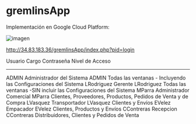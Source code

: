 # gremlinsApp

Implementación en Google Cloud Platform:

![imagen](https://user-images.githubusercontent.com/23085922/223532629-ec5025bd-d3ab-46d8-94fc-c46775bcbdb3.png)

http://34.83.183.36/gremlinsApp/index.php?pid=login


Usuario	      Cargo	                        Contraseña	  Nivel de Acceso
_________________________________________________________________________________________________________________________
ADMIN	        Administrador del Sistema	    ADMIN	        Todas las ventanas - Incluyendo las Configuraciones del Sistema
LRodriguez	  Gerente	                      LRodriguez	  Todas las ventanas -SIN incluir las Configuraciones del Sistema
MParra	      Administrador Comercial	      MParra	      Clientes, Proveedores, Productos, Pedidos de Venta y de Compra
LVasquez	    Transportador	                LVasquez	    Clientes y Envíos
EVelez	      Empacador	                    EVelez	      Clientes, Productos y Envíos
CContreras	  Recepcion	                    CContreras	  Distribuidores, Clientes y Pedidos de Venta
